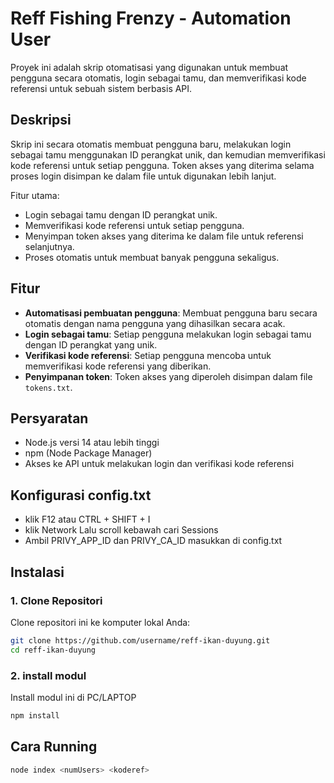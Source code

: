 # Reff Fishing Frenzy - Automation User

Proyek ini adalah skrip otomatisasi yang digunakan untuk membuat pengguna secara otomatis, login sebagai tamu, dan memverifikasi kode referensi untuk sebuah sistem berbasis API.

## Deskripsi

Skrip ini secara otomatis membuat pengguna baru, melakukan login sebagai tamu menggunakan ID perangkat unik, dan kemudian memverifikasi kode referensi untuk setiap pengguna. Token akses yang diterima selama proses login disimpan ke dalam file untuk digunakan lebih lanjut.

Fitur utama:
- Login sebagai tamu dengan ID perangkat unik.
- Memverifikasi kode referensi untuk setiap pengguna.
- Menyimpan token akses yang diterima ke dalam file untuk referensi selanjutnya.
- Proses otomatis untuk membuat banyak pengguna sekaligus.

## Fitur

- **Automatisasi pembuatan pengguna**: Membuat pengguna baru secara otomatis dengan nama pengguna yang dihasilkan secara acak.
- **Login sebagai tamu**: Setiap pengguna melakukan login sebagai tamu dengan ID perangkat yang unik.
- **Verifikasi kode referensi**: Setiap pengguna mencoba untuk memverifikasi kode referensi yang diberikan.
- **Penyimpanan token**: Token akses yang diperoleh disimpan dalam file `tokens.txt`.

## Persyaratan

- Node.js versi 14 atau lebih tinggi
- npm (Node Package Manager)
- Akses ke API untuk melakukan login dan verifikasi kode referensi

## Konfigurasi config.txt

- klik F12 atau CTRL + SHIFT + I 
- klik Network Lalu scroll kebawah cari Sessions
- Ambil PRIVY_APP_ID dan PRIVY_CA_ID masukkan di config.txt

## Instalasi

### 1. Clone Repositori

Clone repositori ini ke komputer lokal Anda:

```bash
git clone https://github.com/username/reff-ikan-duyung.git
cd reff-ikan-duyung
```

### 2. install modul

Install modul ini di PC/LAPTOP

```bash
npm install
```

## Cara Running

```bash
node index <numUsers> <koderef>
```
